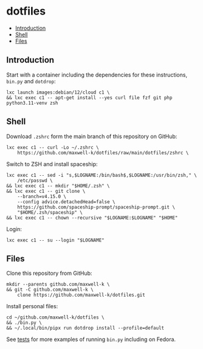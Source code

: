 # dotfiles

<!-- toc -->

- [Introduction](#introduction)
- [Shell](#shell)
- [Files](#files)

<!-- tocstop -->

## Introduction

Start with a container including the dependencies for these instructions,
`bin.py` and `dotdrop`:

<!-- embedme .README.md-files/00.sh -->

```
lxc launch images:debian/12/cloud c1 \
&& lxc exec c1 -- apt-get install --yes curl file fzf git php python3.11-venv zsh
```

## Shell

Download `.zshrc` form the main branch of this repository on GitHub:

    lxc exec c1 -- curl -Lo ~/.zshrc \
        https://github.com/maxwell-k/dotfiles/raw/main/dotfiles/zshrc \

<!-- push from local checkout in .README.md-files/01.sh not shown -->

Switch to ZSH and install spaceship:

<!-- embedme .README.md-files/02.sh -->

```
lxc exec c1 -- sed -i "s,$LOGNAME:/bin/bash$,$LOGNAME:/usr/bin/zsh," \
    /etc/passwd \
&& lxc exec c1 -- mkdir "$HOME/.zsh" \
&& lxc exec c1 -- git clone \
    --branch=v4.15.0 \
    --config advice.detachedHead=false \
    https://github.com/spaceship-prompt/spaceship-prompt.git \
    "$HOME/.zsh/spaceship" \
&& lxc exec c1 -- chown --recursive "$LOGNAME:$LOGNAME" "$HOME"
```

Login:

    lxc exec c1 -- su --login "$LOGNAME"

## Files

Clone this repository from GitHub:

    mkdir --parents github.com/maxwell-k \
    && git -C github.com/maxwell-k \
        clone https://github.com/maxwell-k/dotfiles.git

<!-- for equivalent setup from local checkout see .README.md-files/03.sh -->

Install personal files:

<!-- embedme .README.md-files/files-02.sh -->

```
cd ~/github.com/maxwell-k/dotfiles \
&& ./bin.py \
&& ~/.local/bin/pipx run dotdrop install --profile=default
```

<!-- cleanup in .README.md-files/cleanup.sh not shown -->

See [tests](/tests/) for more examples of running `bin.py` including on Fedora.

<!-- vim: set filetype=markdown.embedme.markdown-toc.htmlCommentNoSpell.dprint : -->
